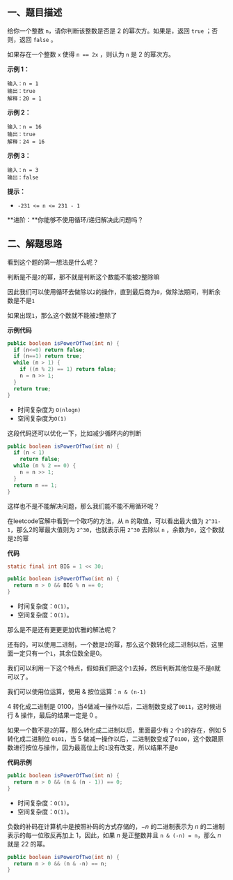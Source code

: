 ## 一、题目描述

给你一个整数 `n`，请你判断该整数是否是 2 的幂次方。如果是，返回 `true` ；否则，返回 `false` 。

如果存在一个整数 `x` 使得 `n == 2x` ，则认为 `n` 是 2 的幂次方。

**示例 1：**

```
输入：n = 1
输出：true
解释：20 = 1
```

**示例 2：**

```
输入：n = 16
输出：true
解释：24 = 16
```

**示例 3：**

```
输入：n = 3
输出：false
```

**提示：**

-   `-231 <= n <= 231 - 1`

**进阶：**你能够不使用循环/递归解决此问题吗？

## 二、解题思路

看到这个题的第一想法是什么呢？

判断是不是`2`的幂，那不就是判断这个数能不能被`2`整除嘛

因此我们可以使用循环去做除以`2`的操作，直到最后商为`0`，做除法期间，判断余数是不是`1`

如果出现`1`，那么这个数就不能被`2`整除了

**示例代码**

```java
public boolean isPowerOfTwo(int n) {
  if (n<=0) return false;
  if (n==1) return true;
  while (n > 1) {
    if ((n % 2) == 1) return false;
    n = n >> 1;
  }
  return true;
}
```

+ 时间复杂度为 `O(nlogn)`
+ 空间复杂度为`O(1)`

这段代码还可以优化一下，比如减少循环内的判断

```java
public boolean isPowerOfTwo(int n) {
  if (n < 1)
  	return false;
  while (n % 2 == 0) {
  	n = n >> 1;
  }
  return n == 1;
}
```

这样也不是不能解决问题，那么我们能不能不用循环呢？

在leetcode官解中看到一个取巧的方法，从 n 的取值，可以看出最大值为 `2^31-1`，那么2的幂最大值则为 `2^30`，也就表示用 `2^30` 去除以 `n` ，余数为`0`，这个数就是`2`的幂

**代码**

```java
static final int BIG = 1 << 30;

public boolean isPowerOfTwo(int n) {
  return n > 0 && BIG % n == 0;
}
```

- 时间复杂度：`O(1)`。
- 空间复杂度：`O(1)`。

那么是不是还有更更更加优雅的解法呢？

还有的，可以使用二进制，一个数是`2`的幂，那么这个数转化成二进制以后，这里面一定只有一个`1`，其余位数全是0。

我们可以利用一下这个特点，假如我们把这个`1`去掉，然后判断其他位是不是`0`就可以了。

我们可以使用位运算，使用 & 按位运算：`n & (n-1)`

4 转化成二进制是 0100，当4做减一操作以后，二进制数变成了`0011`，这时候进行 & 操作，最后的结果一定是 0 。

如果一个数不是`2`的幂，那么转化成二进制以后，里面最少有 `2` 个`1`的存在，例如 5 转化成二进制位 `0101`，当 5 做减一操作以后，二进制数变成了`0100`，这个数跟原数进行按位与操作，因为最高位上的`1`没有改变，所以结果不是`0`

**代码示例**

```java
public boolean isPowerOfTwo(int n) {
  return n > 0 && (n & (n - 1)) == 0;
}
```

- 时间复杂度：`O(1)`。
- 空间复杂度：`O(1)`。

负数的补码在计算机中是按照补码的方式存储的，−*n* 的二进制表示为 *n* 的二进制表示的每一位取反再加上 1，因此，如果 *n* 是正整数并且 `n & (-n) = n`，那么 *n* 就是 22 的幂。

```java
public boolean isPowerOfTwo(int n) {
  return n > 0 && (n & -n) == n;
}
```
